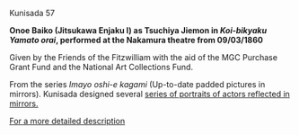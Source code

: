 Kunisada 57

**Onoe Baiko (Jitsukawa Enjaku I) as Tsuchiya Jiemon in _Koi-bikyaku Yamato orai_, performed at the Nakamura theatre from 09/03/1860**

Given by the Friends of the Fitzwilliam with the aid of the MGC Purchase Grant Fund and the National Art Collections Fund.

From the series _Imayo oshi-e kagami_ (Up-to-date padded pictures in mirrors). Kunisada designed several [series of portraits of actors reflected in mirrors.](../Group11.htm)

 [For a more detailed description](../textp80.htm)
